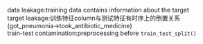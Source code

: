 data leakage:training data contains information about the target  
target leakage:训练特征column与测试特征有时序上的倒置关系(got_pneumonia->took_antibiotic_medicine)  
train-test contamination:preprocessing before `train_test_split()`  